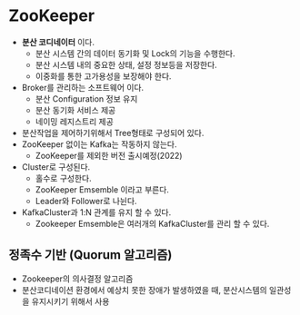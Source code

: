 # ZooKeeper
- **분산 코디네이터** 이다.
    - 분산 시스템 간의 데이터 동기화 및 Lock의 기능을 수행한다.
    - 분산 시스템 내의 중요한 상태, 설정 정보등을 저장한다.
    - 이중화를 통한 고가용성을 보장해야 한다.
- Broker를 관리하는 소프트웨어 이다.
    - 분산 Configuration 정보 유지
    - 분산 동기화 서비스 제공
    - 네이밍 레지스트리 제공
- 분산작업을 제어하기위해서 Tree형태로 구성되어 있다.
- ZooKeeper 없이는 Kafka는 작동하지 않는다.
    - ZooKeeper를 제외한 버전 출시예정(2022)
- Cluster로 구성된다.
  - 홀수로 구성한다. 
  - ZooKeeper Emsemble 이라고 부른다.
  - Leader와 Follower로 나뉜다.
- KafkaCluster과 1:N 관계를 유지 할 수 있다.
  - Zookeeper Emsemble은 여러개의 KafkaCluster를 관리 할 수 있다.
        
    
## 정족수 기반 (Quorum 알고리즘)
- Zookeeper의 의사결정 알고리즘
- 분산코디네이션 환경에서 예상치 못한 장애가 발생하였을 때, 분산시스템의 일관성을 유지시키기 위해서 사용